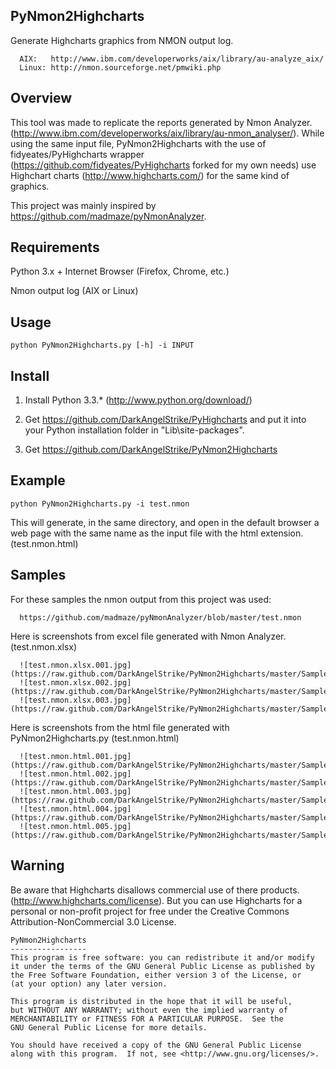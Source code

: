 ## PyNmon2Highcharts

   Generate Highcharts graphics from NMON output log.

      AIX:   http://www.ibm.com/developerworks/aix/library/au-analyze_aix/
      Linux: http://nmon.sourceforge.net/pmwiki.php

## Overview

   This tool was made to replicate the reports generated by Nmon Analyzer. (http://www.ibm.com/developerworks/aix/library/au-nmon_analyser/). While using the same input file, PyNmon2Highcharts with the use of fidyeates/PyHighcharts wrapper (https://github.com/fidyeates/PyHighcharts forked for my own needs) use Highchart charts (http://www.highcharts.com/) for the same kind of graphics.

   This project was mainly inspired by https://github.com/madmaze/pyNmonAnalyzer.
   
## Requirements

   Python 3.x + Internet Browser (Firefox, Chrome, etc.)

   Nmon output log (AIX or Linux)

## Usage

   ```
   python PyNmon2Highcharts.py [-h] -i INPUT
   ```

## Install

   1) Install Python 3.3.* (http://www.python.org/download/)

   2) Get https://github.com/DarkAngelStrike/PyHighcharts and put it into your Python installation folder in "Lib\site-packages".

   3) Get https://github.com/DarkAngelStrike/PyNmon2Highcharts
   
## Example

   ```
   python PyNmon2Highcharts.py -i test.nmon
   ```

   This will generate, in the same directory, and open in the default browser a web page with the same name as the input file with the html extension. (test.nmon.html)

## Samples

   For these samples the nmon output from this project was used:

      https://github.com/madmaze/pyNmonAnalyzer/blob/master/test.nmon

   Here is screenshots from excel file generated with Nmon Analyzer. (test.nmon.xlsx)

      ![test.nmon.xlsx.001.jpg](https://raw.github.com/DarkAngelStrike/PyNmon2Highcharts/master/Samples/test.nmon.html.001.png)
      ![test.nmon.xlsx.002.jpg](https://raw.github.com/DarkAngelStrike/PyNmon2Highcharts/master/Samples/test.nmon.html.002.png)
      ![test.nmon.xlsx.003.jpg](https://raw.github.com/DarkAngelStrike/PyNmon2Highcharts/master/Samples/test.nmon.html.003.png)

   Here is screenshots from the html file generated with PyNmon2Highcharts.py (test.nmon.html)
   
      ![test.nmon.html.001.jpg](https://raw.github.com/DarkAngelStrike/PyNmon2Highcharts/master/Samples/test.nmon.html.001.jpg)
      ![test.nmon.html.002.jpg](https://raw.github.com/DarkAngelStrike/PyNmon2Highcharts/master/Samples/test.nmon.html.002.jpg)
      ![test.nmon.html.003.jpg](https://raw.github.com/DarkAngelStrike/PyNmon2Highcharts/master/Samples/test.nmon.html.003.jpg)
      ![test.nmon.html.004.jpg](https://raw.github.com/DarkAngelStrike/PyNmon2Highcharts/master/Samples/test.nmon.html.004.jpg)
      ![test.nmon.html.005.jpg](https://raw.github.com/DarkAngelStrike/PyNmon2Highcharts/master/Samples/test.nmon.html.005.jpg)

## Warning 

   Be aware that Highcharts disallows commercial use of there products. (http://www.highcharts.com/license). But you can use Highcharts for a personal or non-profit project for free under the Creative Commons Attribution-NonCommercial 3.0 License.

   ```
   PyNmon2Highcharts
   -----------------
   This program is free software: you can redistribute it and/or modify
   it under the terms of the GNU General Public License as published by
   the Free Software Foundation, either version 3 of the License, or
   (at your option) any later version.

   This program is distributed in the hope that it will be useful,
   but WITHOUT ANY WARRANTY; without even the implied warranty of
   MERCHANTABILITY or FITNESS FOR A PARTICULAR PURPOSE.  See the
   GNU General Public License for more details.

   You should have received a copy of the GNU General Public License
   along with this program.  If not, see <http://www.gnu.org/licenses/>.
   ```